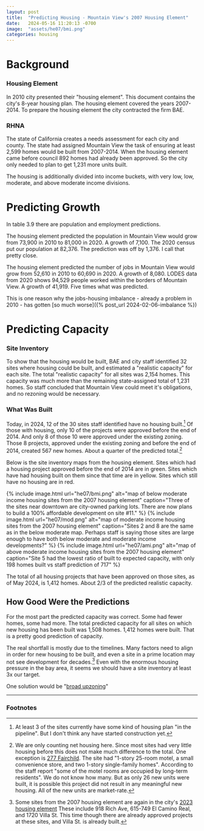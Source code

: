 ```yaml
---
layout: post
title:  "Predicting Housing - Mountain View's 2007 Housing Element"
date:   2024-05-16 11:20:13 -0700
image:  "assets/he07/bmi.png"
categories: housing
---
```


# Background

### Housing Element
In 2010 city presented their "housing element".
This document contains the city's 8-year housing plan.
The housing element covered the years 2007-2014.
To prepare the housing element the city contracted the firm BAE.

### RHNA
The state of California creates a needs assessment for each city and county.
The state had assigned Mountain View the task of ensuring at least 2,599 homes would be built from 2007-2014.
When the housing element came before council 892 homes had already been approved.
So the city only needed to plan to get 1,231 more units built.

The housing is additionally divided into income buckets, with very low, low, moderate, and above moderate income divisions.

# Predicting Growth

In table 3.9 there are population and employment predictions.

The housing element predicted the population in Mountain View would grow from 73,900 in 2010 to 81,000 in 2020.
A growth of 7,100.
The 2020 census put our population at 82,376.
The prediction was off by 1,376. I call that pretty close.

The housing element predicted the number of jobs in Mountain View would grow from 52,610 in 2010 to 60,690 in 2020.
A growth of 8,080.
LODES data from 2020 shows 94,529 people worked within the borders of Mountain View.
A growth of 41,919. Five times what was predicted.

This is one reason why the jobs-housing imbalance - already a problem in 2010 - has gotten [so much worse]({% post_url 2024-02-06-imbalance %})


# Predicting Capacity

### Site Inventory

To show that the housing would be built, BAE and city staff identified 32 sites where housing could be built, and estimated a "realistic capacity" for each site.
The total "realistic capacity" for all sites was 2,154 homes.
This capacity was much more than the remaining state-assigned total of 1,231 homes.
So staff concluded that Mountain View could meet it's obligations, and no rezoning would be necessary.

### What Was Built

Today, in 2024, 12 of the 30 sites staff identified have no housing built.[^1]
Of those with housing, only 10 of the projects were approved before the end of 2014.
And only 8 of those 10 were approved under the existing zoning.
Those 8 projects, approved under the existing zoning and before the end of 2014, created 567 new homes.
About a quarter of the predicted total.[^2]

Below is the site inventory maps from the housing element.
Sites which had a housing project approved before the end of 2014 are in green.
Sites which have had housing built on them since that time are in yellow.
Sites which still have no housing are in red.

{% include image.html
  url="he07/bmi.png"
  alt="map of below moderate income housing sites from the 2007 housing element"
  caption="Three of the sites near downtown are city-owned parking lots. There are now plans to build a 100% affordable development on site #11."
%}
{% include image.html
  url="he07/mod.png"
  alt="map of moderate income housing sites from the 2007 housing element"
  caption="Sites 2 and 8 are the same as in the below moderate map. Perhaps staff is saying those sites are large enough to have both below moderate and moderate income developments?"
%}
{% include image.html
  url="he07/ami.png"
  alt="map of above moderate income housing sites from the 2007 housing element"
  caption="Site 5 had the lowest ratio of built to expected capacity, with only 198 homes built vs staff prediction of 717"
%}

The total of all housing projects that have been approved on those sites, as of May 2024, is 1,412 homes.
About 2/3 of the predicted realistic capacity.

## How Good Were the Predictions

For the most part the predicted capacity was correct.
Some had fewer homes, some had more.
The total predicted capacity for all sites on which new housing has been built was 1,508 homes.
1,412 homes were built. That is a pretty good prediction of capacity.

The real shortfall is mostly due to the timelines.
Many factors need to align in order for new housing to be built, and even a site in a prime location may not see development for decades.[^3]
Even with the enormous housing pressure in the bay area, it seems we should have a site inventory at least 3x our target.

One solution would be "[broad upzoning](https://www.lewis.ucla.edu/research/building-up-the-zoning-buffer-using-broad-upzones-to-increase-housing-capacity-without-increasing-land-values/)"

---
### Footnotes

[^1]: At least 3 of the sites currently have some kind of housing plan "in the pipeline".
      But I don't think any have started construction yet.

[^2]: We are only counting net housing here. Since most sites had very little housing before this does not make much difference to the total.
      One exception is [277 Fairchild](http://mountainview.legistar.com/gateway.aspx?M=F&ID=86fcbb1c-6fcc-4270-bd7a-bcc28bdcda60.pdf).
      The site had "1-story 25-room motel, a small convenience store, and two 1-story single-family homes".
      According to the staff report "some of the motel rooms are occupied by long-term residents". We do not know how many.
      But as only 26 new units were built, it is possible this project did not result in any meaningful new housing.
      All of the new units are market-rate.

[^3]: Some sites from the 2007 housing element are again in the city's [2023 housing element](https://www.mountainview.gov/our-city/departments/community-development/planning/regulations/housing-element)
      These include 918 Rich Ave, 615-749 El Camino Real, and 1720 Villa St. This time though there are already approved projects at these sites, and Villa St. is already built.
